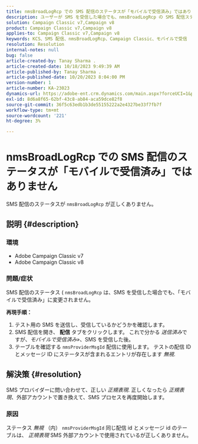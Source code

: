 ```yaml
---
title: nmsBroadLogRcp での SMS 配信のステータスが「モバイルで受信済み」ではありません
description: ユーザーが SMS を受信した場合でも、nmsBroadLogRcp の SMS 配信ステータスが「モバイルで受信済み」に変わりません。
solution: Campaign Classic v7,Campaign v8
product: Campaign Classic v7,Campaign v8
applies-to: Campaign Classic v7,Campaign v8
keywords: KCS、SMS 配信、nmsBroadLogRcp、Campaign Classic、モバイルで受信
resolution: Resolution
internal-notes: null
bug: false
article-created-by: Tanay Sharma .
article-created-date: 10/18/2023 9:49:39 AM
article-published-by: Tanay Sharma .
article-published-date: 10/20/2023 8:04:00 PM
version-number: 1
article-number: KA-23023
dynamics-url: https://adobe-ent.crm.dynamics.com/main.aspx?forceUCI=1&pagetype=entityrecord&etn=knowledgearticle&id=6764ffa4-9b6d-ee11-8df0-6045bd0061cb
exl-id: 8d6a8f65-62bf-43c8-ab84-aca59dce82f8
source-git-commit: 36f5c63edb1b3de55155222a2e4327be33f7fb7f
workflow-type: tm+mt
source-wordcount: '221'
ht-degree: 3%

---
```


# nmsBroadLogRcp での SMS 配信のステータスが「モバイルで受信済み」ではありません


SMS 配信のステータスが `nmsBroadLogRcp` が正しくありません。

## 説明 {#description}


### 環境

- Adobe Campaign Classic v7
- Adobe Campaign Classic v8


### 問題/症状

SMS 配信のステータス ( `nmsBroadLogRcp` は、SMS を受信した場合でも、「モバイルで受信済み」に変更されません。

<b>再現手順：</b>

1. テスト用の SMS を送信し、受信しているかどうかを確認します。
2. SMS 配信を開き、 <b>配信</b> タブをクリックします。 これで分かる *送信済み*&#x200B;ですが、*モバイルで受信済み»*、SMS を受信した後。
3. テーブルを確認する `nmsProviderMsgId` 配信に使用します。 テストの配信 ID とメッセージ ID にステータスが含まれるエントリが存在します *無視*.



## 解決策 {#resolution}


SMS プロバイダーに問い合わせて、正しい *正規表現*. 正しくなったら *正規表現*、外部アカウントで置き換えて、SMS プロセスを再度開始します。

### 原因

ステータス *無視* （内） `nmsProviderMsgId` 同じ配信 id とメッセージ id のテーブルは、 *正規表現* SMS 外部アカウントで使用されているが正しくありません。
